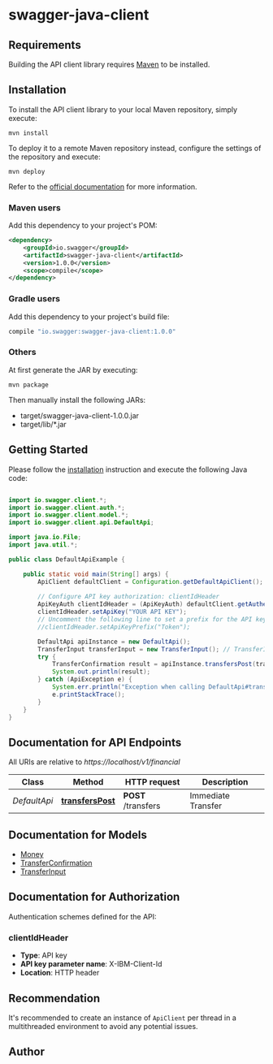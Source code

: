 # swagger-java-client

## Requirements

Building the API client library requires [Maven](https://maven.apache.org/) to be installed.

## Installation

To install the API client library to your local Maven repository, simply execute:

```shell
mvn install
```

To deploy it to a remote Maven repository instead, configure the settings of the repository and execute:

```shell
mvn deploy
```

Refer to the [official documentation](https://maven.apache.org/plugins/maven-deploy-plugin/usage.html) for more information.

### Maven users

Add this dependency to your project's POM:

```xml
<dependency>
    <groupId>io.swagger</groupId>
    <artifactId>swagger-java-client</artifactId>
    <version>1.0.0</version>
    <scope>compile</scope>
</dependency>
```

### Gradle users

Add this dependency to your project's build file:

```groovy
compile "io.swagger:swagger-java-client:1.0.0"
```

### Others

At first generate the JAR by executing:

    mvn package

Then manually install the following JARs:

* target/swagger-java-client-1.0.0.jar
* target/lib/*.jar

## Getting Started

Please follow the [installation](#installation) instruction and execute the following Java code:

```java

import io.swagger.client.*;
import io.swagger.client.auth.*;
import io.swagger.client.model.*;
import io.swagger.client.api.DefaultApi;

import java.io.File;
import java.util.*;

public class DefaultApiExample {

    public static void main(String[] args) {
        ApiClient defaultClient = Configuration.getDefaultApiClient();
        
        // Configure API key authorization: clientIdHeader
        ApiKeyAuth clientIdHeader = (ApiKeyAuth) defaultClient.getAuthentication("clientIdHeader");
        clientIdHeader.setApiKey("YOUR API KEY");
        // Uncomment the following line to set a prefix for the API key, e.g. "Token" (defaults to null)
        //clientIdHeader.setApiKeyPrefix("Token");

        DefaultApi apiInstance = new DefaultApi();
        TransferInput transferInput = new TransferInput(); // TransferInput | 
        try {
            TransferConfirmation result = apiInstance.transfersPost(transferInput);
            System.out.println(result);
        } catch (ApiException e) {
            System.err.println("Exception when calling DefaultApi#transfersPost");
            e.printStackTrace();
        }
    }
}

```

## Documentation for API Endpoints

All URIs are relative to *https://localhost/v1/financial*

Class | Method | HTTP request | Description
------------ | ------------- | ------------- | -------------
*DefaultApi* | [**transfersPost**](docs/DefaultApi.md#transfersPost) | **POST** /transfers | Immediate Transfer


## Documentation for Models

 - [Money](docs/Money.md)
 - [TransferConfirmation](docs/TransferConfirmation.md)
 - [TransferInput](docs/TransferInput.md)


## Documentation for Authorization

Authentication schemes defined for the API:
### clientIdHeader

- **Type**: API key
- **API key parameter name**: X-IBM-Client-Id
- **Location**: HTTP header


## Recommendation

It's recommended to create an instance of `ApiClient` per thread in a multithreaded environment to avoid any potential issues.

## Author



